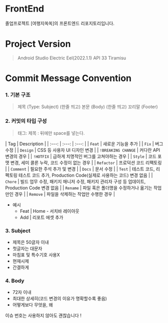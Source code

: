 # FrontEnd
졸업프로젝트 [여행지쏙쏙]의 프론트엔드 리포지토리입니다.  

# Project Version
> Android Studio Electric Eel(2022.1.1)
> API 33 Tiramisu

# Commit Message Convention
### 1. 기본 구조
> 제목 (Type: Subject)
> (한줄 띄고)
> 본문 (Body)
> (한줄 띄고)
> 꼬리말 (Footer)

### 2. 커밋의 타입 구성
> 태그: 제목
> : 뒤에만 space를 넣는다.

| Tag | Description |
| :---: | :---: | :---: |
| `Feat` | 새로운 기능을 추가 |
| `Fix` | 버그 수정 |
| `Design` | CSS 등 사용자 UI 디자인 변경 |
| `!BREAKING CHANGE` | 커다란 API 변경의 경우 |
| `!HOTFIX` | 급하게 치명적인 버그를 고쳐야하는 경우 |
| `Style` | 코드 포맷 변경, 세미 콜론 누락, 코드 수정이 없는 경우 |
| `Refactor` | 프로덕션 코드 리팩토링 |
| `Comment` | 필요한 주석 추가 및 변경 |
| `Docs` | 문서 수정 |
| `Test` | 테스트 코드, 리펙토링 테스트 코드 추가, Production Code(실제로 사용하는 코드) 변경 없음 |
| `Chore` | 빌드 업무 수정, 패키지 매니저 수정, 패키지 관리자 구성 등 업데이트, Production Code 변경 없음 |
| `Rename` | 파일 혹은 폴더명을 수정하거나 옮기는 작업만인 경우 |
| `Remove` | 파일을 삭제하는 작업만 수행한 경우 |

- 예시
  - Feat | Home - 서치바 레이아웃
  - Add | 리포트 에셋 추가

### 3. Subject
- 제목은 50글자 이내
- 첫글자는 대문자
- 마침표 및 특수기호 사용X
- 현재시제
- 간결하게

### 4. Body
- 72자 이내
- 최대한 상세히(코드 변경의 이유가 명확할수록 좋음)
- 어떻게보다 무엇을, 왜

이슈 번호는 사용하지 않아도 괜찮습니다 !
